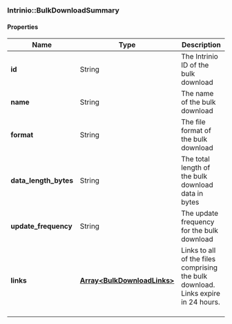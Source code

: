 

[//]: # (CLASS:Intrinio::BulkDownloadSummary)

[//]: # (KIND:object)

### Intrinio::BulkDownloadSummary

#### Properties

[//]: # (START_DEFINITION)

Name | Type | Description
------------ | ------------- | -------------
**id** | String | The Intrinio ID of the bulk download &nbsp;
**name** | String | The name of the bulk download &nbsp;
**format** | String | The file format of the bulk download &nbsp;
**data_length_bytes** | String | The total length of the bulk download data in bytes &nbsp;
**update_frequency** | String | The update frequency for the bulk download &nbsp;
**links** | [**Array&lt;BulkDownloadLinks&gt;**](BulkDownloadLinks.md) | Links to all of the files comprising the bulk download. Links expire in 24 hours. &nbsp;

[//]: # (END_DEFINITION)


[//]: # (CONTAINED_CLASS:Intrinio::BulkDownloadLinks)



